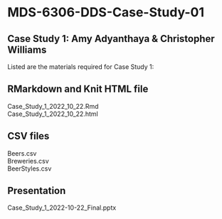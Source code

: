 # MDS-6306-DDS-Case-Study-01
## Case Study 1: Amy Adyanthaya & Christopher Williams
Listed are the materials required for Case Study 1:
## RMarkdown and Knit HTML file
Case_Study_1_2022_10_22.Rmd  
Case_Study_1_2022_10_22.html

## CSV files
Beers.csv  
Breweries.csv  
BeerStyles.csv  

## Presentation
Case_Study_1_2022-10-22_Final.pptx

